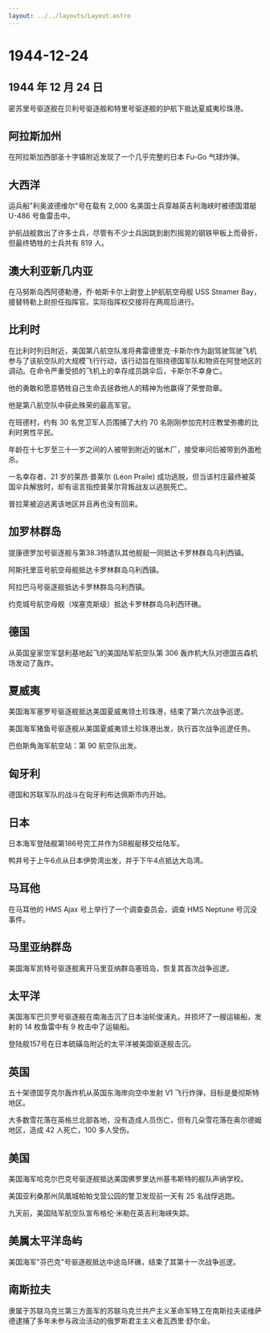 ```yaml
---
layout: ../../layouts/Layout.astro
---
```


# 1944-12-24

## 1944 年 12 月 24 日

密苏里号驱逐舰在贝利号驱逐舰和特里号驱逐舰的护航下抵达夏威夷珍珠港。

## 阿拉斯加州

在阿拉斯加西部圣十字镇附近发现了一个几乎完整的日本 Fu-Go 气球炸弹。

## 大西洋

运兵船"利奥波德维尔"号在载有 2,000 名美国士兵穿越英吉利海峡时被德国潜艇
U-486 号鱼雷击中。

护航战舰救出了许多士兵，尽管有不少士兵因跳到剧烈摇晃的钢铁甲板上而骨折，但最终牺牲的士兵共有
819 人。

## 澳大利亚新几内亚

在马努斯岛西阿德勒港，乔·帕斯卡尔上尉登上护航航空母舰 USS Steamer
Bay，接替特勒上尉担任指挥官。实际指挥权交接将在两周后进行。

## 比利时

在比利时列日附近，美国第八航空队准将弗雷德里克·卡斯尔作为副驾驶驾驶飞机参与了该航空队的大规模飞行行动，该行动旨在阻挠德国军队和物资在阿登地区的调动。在命令严重受损的飞机上的幸存成员跳伞后，卡斯尔不幸身亡。

他的勇敢和愿意牺牲自己生命去拯救他人的精神为他赢得了荣誉勋章。

他是第八航空队中获此殊荣的最高军官。

在班德村，约有 30 名党卫军人员围捕了大约 70
名刚刚参加完村庄教堂弥撒的比利时男性平民。

年龄在十七岁至三十一岁之间的人被带到附近的锯木厂，接受审问后被带到外面枪杀。

一名幸存者、21 岁的莱昂·普莱尔 (Léon Praile)
成功逃脱，但当该村庄最终被英国伞兵解放时，却有谣言指控普莱尔背叛战友以逃脱死亡。

普拉莱被迫逃离该地区并且再也没有回来。

## 加罗林群岛

提康德罗加号驱逐舰与第38.3特遣队其他舰艇一同抵达卡罗林群岛乌利西镇。

阿斯托里亚号航空母舰抵达卡罗林群岛乌利西镇。

阿拉巴马号驱逐舰抵达卡罗林群岛乌利西镇。

约克城号航空母舰（埃塞克斯级）抵达卡罗林群岛乌利西环礁。

## 德国

从英国皇家空军瑟利基地起飞的美国陆军航空队第 306
轰炸机大队对德国吉森机场发动了轰炸。

## 夏威夷

美国海军塞罗号驱逐舰抵达美国夏威夷领土珍珠港，结束了第六次战争巡逻。

美国海军猪鱼号驱逐舰从美国夏威夷领土珍珠港出发，执行首次战争巡逻任务。

巴伯斯角海军航空站：第 90 航空队出发。

## 匈牙利

德国和苏联军队的战斗在匈牙利布达佩斯市内开始。

## 日本

日本海军登陆舰第186号完工并作为SB舰艇移交给陆军。

鸭井号于上午6点从日本伊势湾出发，并于下午4点抵达大岛湾。

## 马耳他

在马耳他的 HMS Ajax 号上举行了一个调查委员会，调查 HMS Neptune
号沉没事件。

## 马里亚纳群岛

美国海军凯特号驱逐舰离开马里亚纳群岛塞班岛，恢复其首次战争巡逻。

## 太平洋

美国海军巴贝罗号驱逐舰在南海击沉了日本油轮俊浦丸，并损坏了一艘运输船，发射的
14 枚鱼雷中有 9 枚击中了运输船。

登陆舰157号在日本硫磺岛附近的太平洋被美国驱逐舰击沉。

## 英国

五十架德国亨克尔轰炸机从英国东海岸向空中发射 V1
飞行炸弹，目标是曼彻斯特地区。

大多数雪花落在英格兰北部各地，没有造成人员伤亡，但有几朵雪花落在奥尔德姆地区，造成
42 人死亡，100 多人受伤。

## 美国

美国海军哈克尔巴克号驱逐舰抵达美国佛罗里达州基韦斯特的舰队声纳学校。

美国亚利桑那州凤凰城帕帕戈营公园的警卫发现前一天有 25 名战俘逃跑。

九天前，美国陆军航空队宣布格伦·米勒在英吉利海峡失踪。

## 美属太平洋岛屿

美国海军"芬巴克"号驱逐舰抵达中途岛环礁，结束了其第十一次战争巡逻。

## 南斯拉夫

隶属于苏联乌克兰第三方面军的苏联乌克兰共产主义革命军特工在南斯拉夫诺维萨德逮捕了多年未参与政治活动的俄罗斯君主主义者瓦西里·舒尔金。